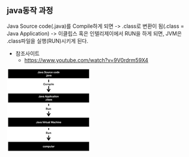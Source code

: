## java동작 과정
Java Source code(.java)를 Compile하게 되면
-> .class로 변환이 됨(.class = Java Application)
-> 이클립스 혹은 인텔리제이에서 RUN을 하게 되면, JVM은 .class파일을 실행(RUN)시키게 된다.

- 참조사이트 
  - https://www.youtube.com/watch?v=9V0rdrm59X4

<img src="../java/image/java-flow.png" >
